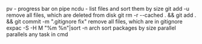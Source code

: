 pv - progress bar on pipe
ncdu - list files and sort them by size
git add -u remove all files, which are deleted from disk
git rm -r --cached . && git add . && git commit -m ".gitignore fix" remove all files, which are in gitignore
expac -S -H M "%m %n"|sort -n arch sort packages by size
parallel parallels any task in cmd
